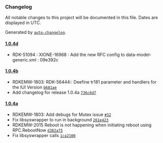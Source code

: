 ### Changelog

All notable changes to this project will be documented in this file. Dates are displayed in UTC.

Generated by [`auto-changelog`](https://github.com/CookPete/auto-changelog).

#### [1.0.4d](https://github.com/rdkcentral/tr69hostif/compare/1.0.4c...1.0.4d)
- RDK-51094 : XIONE-16968 : Add the new RFC config to data-model-generic.xml : 09e392c

#### [1.0.4b](https://github.com/rdkcentral/tr69hostif/compare/1.0.4a...1.0.4b)

- RDKEMW-1803: RDK-56444:: Deefine tr181 parameter and handlers for the IUI Version [`b681ae`](https://github.com/rdkcentral/tr69hostif/commit/b681ae203aeaf5b712f08c27b78cf44860165834)
- Add changelog for release 1.0.4a [`736c6d7`](https://github.com/rdkcentral/tr69hostif/commit/736c6d7ff6a22482fa2e4c2678273442906c6aa8)


#### [1.0.4a](https://github.com/rdkcentral/tr69hostif/compare/1.0.12...1.0.4a)

- RDKEMW-1803: Add debugs for Mutex issue [`#32`](https://github.com/rdkcentral/tr69hostif/pull/32)
- Fix libsyswrapper to run in background [`261e423`](https://github.com/rdkcentral/tr69hostif/commit/261e42382fbd2f4710e41110cc93289b7c230fde)
- RDKEMW-2015 Reboot is not happening when initiating reboot using RPC.RebootNow [`d382a75`](https://github.com/rdkcentral/tr69hostif/commit/d382a759b483fb535efd6475155b7955475ed98c)
- Fix libsyswrapper calls [`1ca2100`](https://github.com/rdkcentral/tr69hostif/commit/1ca210042035ff39a939362d4bb1fa76739a702f)

